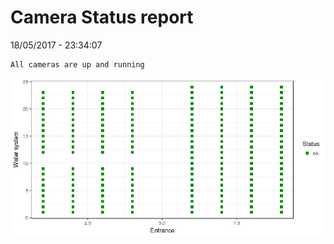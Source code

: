 Camera Status report
================
18/05/2017 - 23:34:07

    All cameras are up and running

![](camreport_files/figure-markdown_github/unnamed-chunk-2-1.png)

